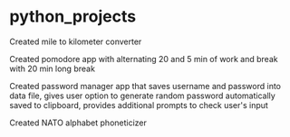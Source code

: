 # python_projects
Created mile to kilometer converter 

Created pomodore app with alternating 20 and 5 min of work and break with 20 min long break

Created password manager app that saves username and password into data file, 
gives user option to generate random password automatically saved to clipboard, 
provides additional prompts to check user's input 

Created NATO alphabet phoneticizer 